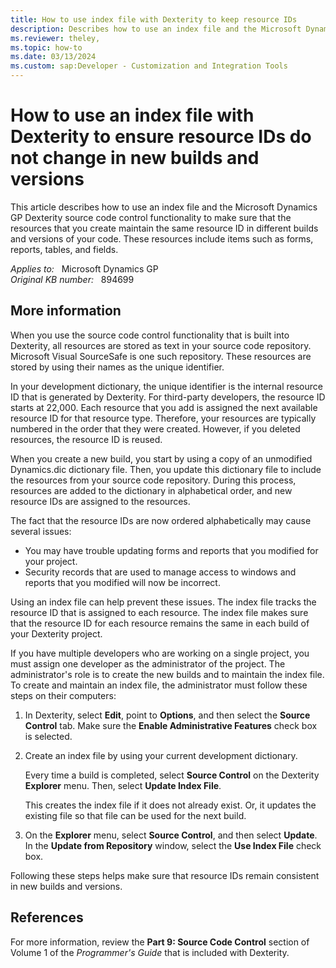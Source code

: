 ```yaml
---
title: How to use index file with Dexterity to keep resource IDs
description: Describes how to use an index file and the Microsoft Dynamics GP Dexterity source code control functionality to make sure that the resources that you create maintain the same resource ID in different builds and versions of your code.
ms.reviewer: theley,  
ms.topic: how-to
ms.date: 03/13/2024
ms.custom: sap:Developer - Customization and Integration Tools
---
```

# How to use an index file with Dexterity to ensure resource IDs do not change in new builds and versions

This article describes how to use an index file and the Microsoft Dynamics GP Dexterity source code control functionality to make sure that the resources that you create maintain the same resource ID in different builds and versions of your code. These resources include items such as forms, reports, tables, and fields.

_Applies to:_ &nbsp; Microsoft Dynamics GP  
_Original KB number:_ &nbsp; 894699

## More information

When you use the source code control functionality that is built into Dexterity, all resources are stored as text in your source code repository. Microsoft Visual SourceSafe is one such repository. These resources are stored by using their names as the unique identifier.

In your development dictionary, the unique identifier is the internal resource ID that is generated by Dexterity. For third-party developers, the resource ID starts at 22,000. Each resource that you add is assigned the next available resource ID for that resource type. Therefore, your resources are typically numbered in the order that they were created. However, if you deleted resources, the resource ID is reused.

When you create a new build, you start by using a copy of an unmodified Dynamics.dic dictionary file. Then, you update this dictionary file to include the resources from your source code repository. During this process, resources are added to the dictionary in alphabetical order, and new resource IDs are assigned to the resources.

The fact that the resource IDs are now ordered alphabetically may cause several issues:

- You may have trouble updating forms and reports that you modified for your project.
- Security records that are used to manage access to windows and reports that you modified will now be incorrect.

Using an index file can help prevent these issues. The index file tracks the resource ID that is assigned to each resource. The index file makes sure that the resource ID for each resource remains the same in each build of your Dexterity project.

If you have multiple developers who are working on a single project, you must assign one developer as the administrator of the project. The administrator's role is to create the new builds and to maintain the index file. To create and maintain an index file, the administrator must follow these steps on their computers:

1. In Dexterity, select **Edit**, point to **Options**, and then select the **Source Control** tab. Make sure the **Enable Administrative Features** check box is selected.
2. Create an index file by using your current development dictionary.

    Every time a build is completed, select **Source Control** on the Dexterity **Explorer** menu. Then, select **Update Index File**.

    This creates the index file if it does not already exist. Or, it updates the existing file so that file can be used for the next build.

3. On the **Explorer** menu, select **Source Control**, and then select **Update**. In the **Update from Repository** window, select the **Use Index File** check box.

Following these steps helps make sure that resource IDs remain consistent in new builds and versions.

## References

For more information, review the **Part 9: Source Code Control** section of Volume 1 of the *Programmer's Guide* that is included with Dexterity.
